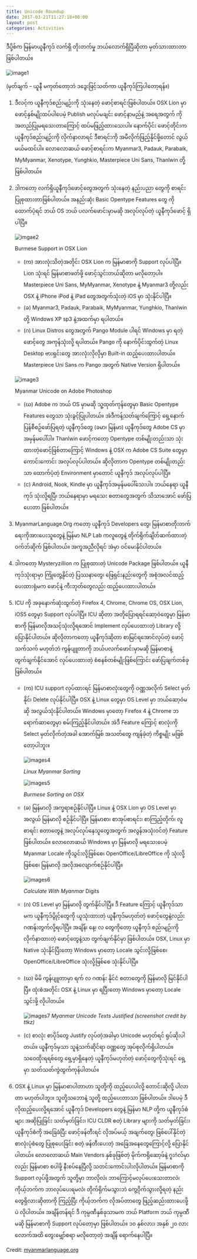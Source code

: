 ```yaml
---
title: Unicode Roundup
date: 2017-03-21T11:27:18+00:00
layout: post
categories: Activities
---
```

ဒီပို့စ်က မြန်မာယူနီကုဒ် လက်ရှိ တိုးတက်မှု ဘယ်လောက်ရှိပြီဆိုတာ မှတ်သားထားတာဖြစ်ပါတယ်။

![image1](/images/Unicode-Keyboard-on-iOS-by-ttkz.jpg)

(မှတ်ချက် &#8211; ယူနီ မကုတ်တော့ဘဲ ဒဒွေးဖြင့်သတ်ကာ ယူနီကုဒ်ကြပါတော့ရန်။)

1. ဒီလင့်က ယူနီကုဒ်စည်းမျဉ်းကို သုံးနေတဲ့ ဖောင့်စာရင်းဖြစ်ပါတယ်။ OSX Lion မှာ ဖောင့်နှစ်မျိုးထပ်ပါပေမဲ့ Publish မလုပ်မချင်း ဖောင့်နာမည်နဲ့ အရေအတွက် ကို အတည်ပြုမရသေးတာကြောင့် ထပ်မဖြည့်ထားသေးပါ။ နောက်ပိုင်း ဖောင့်တိုင်းက ယူနီကုဒ်စည်းမျဉ်းကို လိုက်နာလာရင် ဒီစာရင်းကို အမီလိုက်ဖြည့်နိုင်ဖို့တောင် လွယ်မယ်မထင်ပါ။ လောလောဆယ် ဖောင့်စာရင်းက Myanmar3, Padauk, Parabaik, MyMyanmar, Xenotype, Yunghkio, Masterpiece Uni Sans, Thanlwin တို့ ဖြစ်ပါတယ်။

2. ဒါကတော့ လက်ရှိယူနီကုဒ်ဖောင့်တွေအတွက် သုံးနေတဲ့ နည်းပညာ တွေကို စာရင်းပြုစုထားတာဖြစ်ပါတယ်။ အနည်းဆုံး Basic Opentype Features တွေ ကို ထောက်ပံ့ရင် ဘယ် OS ဘယ် ပလက်ဖောင်းမှာမဆို အလုပ်လုပ်တဲ့ ယူနီကုဒ်ဖောင့် ရှိပါပြီ။

    ![imgae2](/images/Burmese-Support-in-OSX-Lion.png)

    Burmese Support in OSX Lion  
    - (က) အားလုံးသိတဲ့အတိုင်း OSX Lion က မြန်မာစာကို Support လုပ်ပါပြီ။ Lion သုံးရင် မြန်မာစာဖတ်ဖို့ ဖောင့်သွင်းတယ်ဆိုတာ မလိုတော့ပါ။ Masterpiece Uni Sans, MyMyanmar, Xenotype နဲ့ Myanmar3 တို့လည်း OSX နဲ့ iPhone iPod နဲ့ iPad တွေအတွက်သုံးတဲ့ iOS မှာ သုံးနိုင်ပါပြီ။
    - (ခ) Myanmar3, Padauk, Parabaik, MyMyanmar, Yunghkio, Thanlwin တို့ Windows XP sp3 နဲ့အထက်မှာ ရပါတယ်။
    - (ဂ) Linux Distros တွေအတွက် Pango Module ပါရင် Windows မှာ ရတဲ့ ဖောင့်တွေ အကုန်သုံးလို့ ရပါတယ်။ Pango ကို နောက်ပိုင်းထွက်တဲ့ Linux Desktop ဗားရှင်းတွေ အားလုံးလိုလိုမှာ Built-in ထည့်ပေးထားပါတယ်။ Masterpiece Uni Sans က Pango အတွက် Native Version ရှိပါတယ်။

    ![image3](/images/Myanmar-Unicode-on-Adobe-Photoshop.jpg)

    Myanmar Unicode on Adobe Photoshop  
    - (ဃ) Adobe က ဘယ် OS မှာမဆို သူ့ထုတ်ကုန်တွေမှာ Basic Opentype Features တွေသာ သုံးခွင့်ပြုပါတယ်။ အဲဒီကန့်သတ်ချက်ကြောင့် ရှေ့နောက်ပြန်စီစဉ်ဖော်ပြရတဲ့ ယူနီကုဒ်တွေ (ခမာ၊ မြန်မာ) ယူနီကုဒ်တွေ Adobe CS မှာ အမှန်မပေါ်ပါ။ Thanlwin ဖောင့်ကတော့ Opentype တစ်မျိုးတည်းသာ သုံးထားတဲ့ဖောင့်ဖြစ်တာကြောင့် Windows နဲ့ OSX က Adobe CS Suite တွေမှာ ကောင်းကောင်း အလုပ်လုပ်ပါတယ်။ ဆိုလိုတာက Opentype တစ်မျိုးတည်းသာ ထောက်ပံ့တဲ့ Environment မှာတောင် ယူနီကုဒ် အလုပ်လုပ်ပါပြီ။
    - (င) Android, Nook, Kindle မှာ ယူနီကုဒ်အမှန်မပေါ်သေးပါ။ ဘယ်နေရာ ယူနီကုဒ် သုံးလို့ရပြီ၊ ဘယ်နေရာမှာ မရသေး စတာတွေအတွက် သိသာအောင် ဖော်ပြပေးတာ ဖြစ်ပါတယ်။

3. MyanmarLanguage.Org ကတော့ ယူနီကုဒ် Developers တွေ၊ မြန်မာစာတိုးတက်ရေးကိုအားပေးသူတွေနဲ့ မြန်မာ NLP Lab ကလူတွေနဲ့ တိုက်ရိုက်ချိတ်ဆက်ထားတဲ့ ဝက်ဘ်ဆိုက် ဖြစ်ပါတယ်။ အကူအညီလိုရင် အဲမှာ ဝင်မေးနိုင်ပါတယ်။
4. ဒါကတော့ Mysteryzillion က ပြုစုထားတဲ့ Unicode Package ဖြစ်ပါတယ်။ ယူနီကုဒ်သုံးရာမှာ ကြုံတွေ့နိုင်တဲ့ ပြဿနာတွေ၊ ဖြေရှင်းနည်းတွေကို အစုံအလင်ထည့်ပေးထားရုံမက ဖောင့်နဲ့ ကီးဘုတ်တွေလည်း ထည့်ပေးထားပါတယ်။
5. ICU ကို အခုနောက်ဆုံးထွက်တဲ့ Firefox 4, Chrome, Chrome OS, OSX Lion, iOS5 တွေမှာ Support လုပ်ပါပြီ။ ICU ဆိုတာ အတိုပြောရရင်ဆော့ဝဲတွေမှာ မြန်မာစာကို မြန်မာလိုအသင့်သုံးလို့ရအောင် Implement လုပ်ပေးထားတဲ့ Library လို့ ပြောနိုင်ပါတယ်။ ဆိုလိုတာကတော့ ယူနီကုဒ်ဆိုတာ စာမြင်ရအောင်လုပ်တဲ့ ဖောင့်သက်သက် မဟုတ်ဘဲ ကွန်ပျူတာကို ဘယ်ပလက်ဖောင်းမှာမဆို မြန်မာစာနဲ့ တွက်ချက်နိုင်အောင် လုပ်ပေးထားတဲ့ စံစနစ်တစ်မျိုးဖြစ်ကြောင်း ဖော်ပြချက်တစ်ခု ဖြစ်ပါတယ်။

    - (က) ICU support လုပ်ထားရင် မြန်မာစာလုံးတွေကို ဝဏ္ဏအလိုက် Select မှတ်နိုင်၊ Delete လုပ်နိုင်ပါပြီ။ OSX နဲ့ Linux တွေမှာ OS Level မှာ ဘယ်ဆော့ဝဲမဆို အလွယ်သုံးနိုင်ပါတယ်။ Windows မှာတော့ Firefox 4 နဲ့ Chrome ဘရောက်ဆာတွေမှာ စမ်းကြည့်နိုင်ပါတယ်။ အဲဒီ Feature ကြောင့် စာလုံးကို Select မှတ်လိုက်တဲ့အခါ အောက်မြစ် အသတ်တွေ ကျန်ခဲ့တဲ့ ကိစ္စမျိုး မဖြစ်တော့ပါဘူး။

        ![images4](/images/LinuxMyanmarSorting.jpg)
        
        *Linux Myanmar Sorting*  

        ![images5](/images/Burmese-Sorting-on-OSX.jpg)
        
        *Burmese Sorting on OSX*

    - (ခ) မြန်မာလို အက္ခရာစဉ်နိုင်ပါပြီ။ Linux နဲ့ OSX Lion မှာ OS Level မှာ အလွယ် မြန်မာလို စဉ်နိုင်ပါပြီ။ မြန်မာစာ၊ စာအုပ်စာရင်း၊ စာကြည့်တိုက်၊ လူစာရင်း စတာတွေနဲ့ အလုပ်လုပ်နေသူတွေအတွက် အလွန်အသုံးဝင်တဲ့ Feature ဖြစ်ပါတယ်။ လောလောဆယ် Windows မှာ မြန်မာလို မရသေးပေမဲ့ Myanmar Locale ကိုသွင်းလို့ဖြစ်စေ၊ OpenOffice/LibreOffice ကို သုံးလို့ဖြစ်စေ၊ မြန်မာလို အလိုအလျောက်စဉ်နိုင်ပါပြီ။

        ![images6](/images/Calculate-With-Myanmar-Digits.jpg)
        
        *Calculate With Myanmar* Digits  

    - (ဂ) OS Level မှာ မြန်မာလို တွက်နိုင်ပါပြီ။ ဒီ Feature ကြောင့် ယူနီကုဒ်သာမက ယူနီကုဒ်ပွိုင့်တွေကို ယူသုံးထားတဲ့ ယူနီကုဒ်မဟုတ်တဲ့ ဖောင့်တွေနဲ့လည်း ဂဏန်းတွက်လို့ရပါပြီ။ အချိန်၊ နေ့၊ လ တွေကိုတော့ ယူနီကုဒ် စည်းမျဉ်းကို လိုက်နာထားတဲ့ ဖောင့်တွေနဲ့သာ တွက်ချက်နိုင်မှာ ဖြစ်ပါတယ်။ OSX, Linux မှာ Native သုံးနိုင်ပြီးတော့ Windows မှာတော့ Locale သွင်းလို့ဖြစ်စေ၊ OpenOffice/LibreOffice သုံးလို့ဖြစ်စေ သုံးနိုင်ပါပြီ။

    - (ဃ) မိမိ ကွန်ပျူတာမှာ ရက် လ ဂဏန်း နိုင်ငံ စတာတွေကို မြန်မာလို မြင်နိုင်ပါပြီ။ ထုံးစံအတိုင်း OSX နဲ့ Linux မှာ ရပြီးတော့ Windows မှာတော့ Loc​ale သွင်းဖို့ လိုပါတယ်။

        ![images7](/images/Unicode-Texts-Justified.jpg)
        *Myanmar Unicode Texts Justified (screenshot credit by ttkz)*
        
    - (င) စာလုံး စာပိုဒ်တွေ Justify လုပ်တဲ့အခါမှာ Unicode မဟုတ်ရင် ရုပ်ဆိုးပါတယ်။ ယူနီကုဒ်မှသာ သူနဲ့သက်ဆိုင်ရာ ဝဏ္ဏတွေ အုပ်စုလိုက်ရှိပါတယ်။ သဝေထိုးရရစ်တွေ ရှေ့မှာရှိနေတဲ့ ယူနီကုဒ်မဟုတ်တဲ့ ဖောင့်တွေကိုသုံးရင် ရှေ့မှာ သတ်သတ်ကွဲထွက်ကုန်ပါတယ်။

6. OSX နဲ့ Linux မှာ မြန်မာစာပါတာဟာ သူတို့ကို ထည့်ပေးပါလို့ တောင်းဆိုလို့ ပါလာတာ မဟုတ်ပါဘူး။ သူတို့သဘောနဲ့ သူတို့ ထည့်ပေးတာသာ ဖြစ်ပါတယ်။ ဒါပေမဲ့ ဒီလိုထည့်ပေးလို့ရအောင် ယူနီကုဒ် Developers တွေနဲ့ မြန်မာ NLP တို့က ယူနီကုဒ်စံများ အဆိုပြုခြင်း သတ်မှတ်ခြင်း၊ ICU CLDR စတဲ့ Library များကို သတ်မှတ်ခြင်း၊ ယူနီကုဒ်စံကို အခြေခံပြီး ဖောင့်ဖန်တီးရင် လိုအပ်မယ့် အချက်တွေ၊ ဖြစ်ပေါ်နိုင်တဲ့ စာလုံးပုံစံတွေ ပြုစုပေးခြင်း စတဲ့ ဖန်တီးပေးတဲ့ အခြေအနေတွေကြောင့်လို့ ပြောနိုင်ပါတယ်။ လောလောဆယ် Main Vendors နှစ်ခုဖြစ်တဲ့ မိုက်ကရိုဆော့ဖ်နဲ့ ဂူးဂဲလ်မှာ လည်း မြန်မာစာ စပါဖို့ နီးစပ်နေပြီလို့ သတင်းကောင်းပါးလိုပါတယ်။ မြန်မာစာကို Support လုပ်ဖို့အတွက် သူတို့မှာ ဘာလိုလဲ၊ ဘာကြောင့်မလုပ်ပေးသေးတာလဲ၊ ကိုယ့်ဘက်က ဘာလုပ်ပေးရမလဲ၊ တိုက်ရိုက်မသွားဘဲ ကွေ့ဝိုက်သွားလို့ရတဲ့ နည်းတွေရှိလားဆိုတာကို ကြည့်ပြီး ကိုယ့်ဘက်က လိုအပ်တာတွေ ဖြည့်ဆည်းထားပေးဖို့ပဲ လိုပါတယ်။ အချိန်တန်ရင် ဒီ ကုမ္ပဏီနှစ်ခုသာမက ဘယ် Platform ဘယ် ကုမ္ပဏီ မဆို မြန်မာစာကို Support လုပ်တော့မှာ ဖြစ်ပါတယ်။ ၁၀ နှစ်လား၊ အနှစ် ၂၀ လား လောက်အထိ တွေးမျှော်စရာ မလိုတော့တဲ့ အချိန် ရောက်နေပါပြီ။

Credit: [myanmarlanguage.org](http://www.myanmarlanguage.org/)